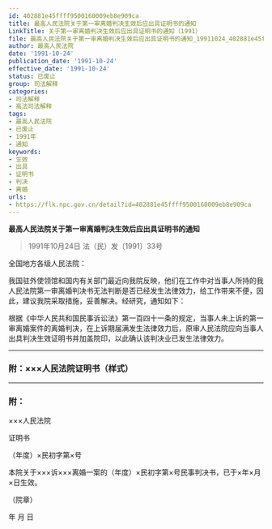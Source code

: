 ```yaml
---
id: 402881e45ffff9500160009eb8e909ca
title: 最高人民法院关于第一审离婚判决生效后应出具证明书的通知
LinkTitle: 关于第一审离婚判决生效后应出具证明书的通知（1991）
file: 最高人民法院关于第一审离婚判决生效后应出具证明书的通知_19911024_402881e45ffff9500160009eb8e909ca.docx
author: 最高人民法院
date: '1991-10-24'
publication_date: '1991-10-24'
effective_date: '1991-10-24'
status: 已废止
group: 司法解释
categories:
- 司法解释
- 高法司法解释
tags:
- 最高人民法院
- 已废止
- 1991年
- 通知
keywords:
- 生效
- 出具
- 证明书
- 判决
- 离婚
urls:
- https://flk.npc.gov.cn/detail?id=402881e45ffff9500160009eb8e909ca
---
```


**最高人民法院关于第一审离婚判决生效后应出具证明书的通知**

> 1991年10月24日 法（民）发〔1991〕33号

全国地方各级人民法院：

我国驻外使领馆和国内有关部门最近向我院反映，他们在工作中对当事人所持的我人民法院第一审离婚判决书无法判断是否已经发生法律效力，给工作带来不便，因此，建议我院采取措施，妥善解决。经研究，通知如下：

根据《中华人民共和国民事诉讼法》第一百四十一条的规定，当事人未上诉的第一审离婚案件的离婚判决，在上诉期届满发生法律效力后，原审人民法院应向当事人出具判决生效证明书并加盖院印，以此确认该判决业已发生法律效力。

---

### 附：×××人民法院证明书（样式）

---

### 附：

×××人民法院

证明书

（年度）×民初字第×号

本院关于×××诉×××离婚一案的（年度）×民初字第×号民事判决书，已于×年×月×日生效。

（院章）

年 月 日
